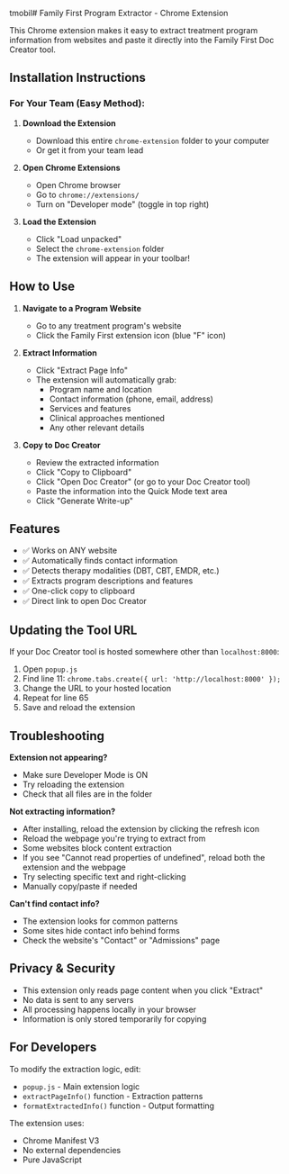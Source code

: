tmobil# Family First Program Extractor - Chrome Extension

This Chrome extension makes it easy to extract treatment program information from websites and paste it directly into the Family First Doc Creator tool.

## Installation Instructions

### For Your Team (Easy Method):

1. **Download the Extension**
   - Download this entire `chrome-extension` folder to your computer
   - Or get it from your team lead

2. **Open Chrome Extensions**
   - Open Chrome browser
   - Go to `chrome://extensions/`
   - Turn on "Developer mode" (toggle in top right)

3. **Load the Extension**
   - Click "Load unpacked"
   - Select the `chrome-extension` folder
   - The extension will appear in your toolbar!

## How to Use

1. **Navigate to a Program Website**
   - Go to any treatment program's website
   - Click the Family First extension icon (blue "F" icon)

2. **Extract Information**
   - Click "Extract Page Info"
   - The extension will automatically grab:
     - Program name and location
     - Contact information (phone, email, address)
     - Services and features
     - Clinical approaches mentioned
     - Any other relevant details

3. **Copy to Doc Creator**
   - Review the extracted information
   - Click "Copy to Clipboard"
   - Click "Open Doc Creator" (or go to your Doc Creator tool)
   - Paste the information into the Quick Mode text area
   - Click "Generate Write-up"

## Features

- ✅ Works on ANY website
- ✅ Automatically finds contact information
- ✅ Detects therapy modalities (DBT, CBT, EMDR, etc.)
- ✅ Extracts program descriptions and features
- ✅ One-click copy to clipboard
- ✅ Direct link to open Doc Creator

## Updating the Tool URL

If your Doc Creator tool is hosted somewhere other than `localhost:8000`:

1. Open `popup.js`
2. Find line 11: `chrome.tabs.create({ url: 'http://localhost:8000' });`
3. Change the URL to your hosted location
4. Repeat for line 65
5. Save and reload the extension

## Troubleshooting

**Extension not appearing?**
- Make sure Developer Mode is ON
- Try reloading the extension
- Check that all files are in the folder

**Not extracting information?**
- After installing, reload the extension by clicking the refresh icon
- Reload the webpage you're trying to extract from
- Some websites block content extraction
- If you see "Cannot read properties of undefined", reload both the extension and the webpage
- Try selecting specific text and right-clicking
- Manually copy/paste if needed

**Can't find contact info?**
- The extension looks for common patterns
- Some sites hide contact info behind forms
- Check the website's "Contact" or "Admissions" page

## Privacy & Security

- This extension only reads page content when you click "Extract"
- No data is sent to any servers
- All processing happens locally in your browser
- Information is only stored temporarily for copying

## For Developers

To modify the extraction logic, edit:
- `popup.js` - Main extension logic
- `extractPageInfo()` function - Extraction patterns
- `formatExtractedInfo()` function - Output formatting

The extension uses:
- Chrome Manifest V3
- No external dependencies
- Pure JavaScript